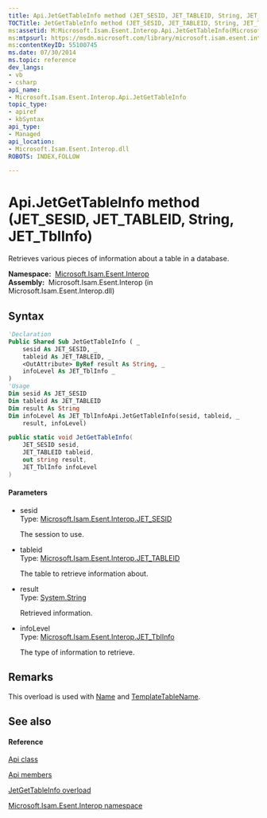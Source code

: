 ```yaml
---
title: Api.JetGetTableInfo method (JET_SESID, JET_TABLEID, String, JET_TblInfo)
TOCTitle: JetGetTableInfo method (JET_SESID, JET_TABLEID, String, JET_TblInfo)
ms:assetid: M:Microsoft.Isam.Esent.Interop.Api.JetGetTableInfo(Microsoft.Isam.Esent.Interop.JET_SESID,Microsoft.Isam.Esent.Interop.JET_TABLEID,System.String@,Microsoft.Isam.Esent.Interop.JET_TblInfo)
ms:mtpsurl: https://msdn.microsoft.com/library/microsoft.isam.esent.interop.api.jetgettableinfo(v=EXCHG.10)
ms:contentKeyID: 55100745
ms.date: 07/30/2014
ms.topic: reference
dev_langs:
- vb
- csharp
api_name: 
- Microsoft.Isam.Esent.Interop.Api.JetGetTableInfo
topic_type: 
- apiref
- kbSyntax
api_type: 
- Managed
api_location: 
- Microsoft.Isam.Esent.Interop.dll
ROBOTS: INDEX,FOLLOW

---
```


# Api.JetGetTableInfo method (JET_SESID, JET_TABLEID, String, JET_TblInfo)

Retrieves various pieces of information about a table in a database.

**Namespace:**  [Microsoft.Isam.Esent.Interop](hh596136\(v=exchg.10\).md)  
**Assembly:**  Microsoft.Isam.Esent.Interop (in Microsoft.Isam.Esent.Interop.dll)

## Syntax

``` vb
'Declaration
Public Shared Sub JetGetTableInfo ( _
    sesid As JET_SESID, _
    tableid As JET_TABLEID, _
    <OutAttribute> ByRef result As String, _
    infoLevel As JET_TblInfo _
)
'Usage
Dim sesid As JET_SESID
Dim tableid As JET_TABLEID
Dim result As String
Dim infoLevel As JET_TblInfoApi.JetGetTableInfo(sesid, tableid, _
    result, infoLevel)
```

``` csharp
public static void JetGetTableInfo(
    JET_SESID sesid,
    JET_TABLEID tableid,
    out string result,
    JET_TblInfo infoLevel
)
```

#### Parameters

  - sesid  
    Type: [Microsoft.Isam.Esent.Interop.JET_SESID](hh596745\(v=exchg.10\).md)  
    
    The session to use.

<!-- end list -->

  - tableid  
    Type: [Microsoft.Isam.Esent.Interop.JET_TABLEID](hh566310\(v=exchg.10\).md)  
    
    The table to retrieve information about.

<!-- end list -->

  - result  
    Type: [System.String](https://docs.microsoft.com/dotnet/api/system.string?redirectedfrom=MSDN)  
    
    Retrieved information.

<!-- end list -->

  - infoLevel  
    Type: [Microsoft.Isam.Esent.Interop.JET_TblInfo](hh557667\(v=exchg.10\).md)  
    
    The type of information to retrieve.

## Remarks

This overload is used with [Name](hh557667\(v=exchg.10\).md) and [TemplateTableName](hh557667\(v=exchg.10\).md).

## See also

#### Reference

[Api class](dn292211\(v=exchg.10\).md)

[Api members](dn292213\(v=exchg.10\).md)

[JetGetTableInfo overload](dn292194\(v=exchg.10\).md)

[Microsoft.Isam.Esent.Interop namespace](hh596136\(v=exchg.10\).md)

